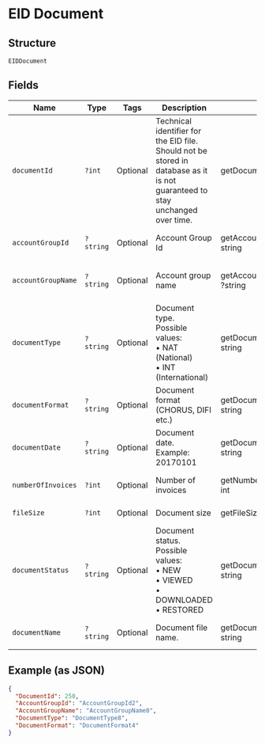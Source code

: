 
# EID Document

## Structure

`EIDDocument`

## Fields

| Name | Type | Tags | Description | Getter | Setter |
|  --- | --- | --- | --- | --- | --- |
| `documentId` | `?int` | Optional | Technical identifier for the EID file. Should not be stored in database as it is not guaranteed to stay unchanged over time. | getDocumentId(): ?int | setDocumentId(?int documentId): void |
| `accountGroupId` | `?string` | Optional | Account Group Id | getAccountGroupId(): ?string | setAccountGroupId(?string accountGroupId): void |
| `accountGroupName` | `?string` | Optional | Account group name | getAccountGroupName(): ?string | setAccountGroupName(?string accountGroupName): void |
| `documentType` | `?string` | Optional | Document type.<br>Possible values:<br>•    NAT (National)<br>•    INT (International) | getDocumentType(): ?string | setDocumentType(?string documentType): void |
| `documentFormat` | `?string` | Optional | Document format (CHORUS, DIFI etc.) | getDocumentFormat(): ?string | setDocumentFormat(?string documentFormat): void |
| `documentDate` | `?string` | Optional | Document date.<br>Example: 20170101 | getDocumentDate(): ?string | setDocumentDate(?string documentDate): void |
| `numberOfInvoices` | `?int` | Optional | Number of invoices | getNumberOfInvoices(): ?int | setNumberOfInvoices(?int numberOfInvoices): void |
| `fileSize` | `?int` | Optional | Document size | getFileSize(): ?int | setFileSize(?int fileSize): void |
| `documentStatus` | `?string` | Optional | Document status.<br>Possible values:<br>•    NEW<br>•    VIEWED<br>•    DOWNLOADED<br>•    RESTORED | getDocumentStatus(): ?string | setDocumentStatus(?string documentStatus): void |
| `documentName` | `?string` | Optional | Document file name. | getDocumentName(): ?string | setDocumentName(?string documentName): void |

## Example (as JSON)

```json
{
  "DocumentId": 250,
  "AccountGroupId": "AccountGroupId2",
  "AccountGroupName": "AccountGroupName0",
  "DocumentType": "DocumentType8",
  "DocumentFormat": "DocumentFormat4"
}
```

